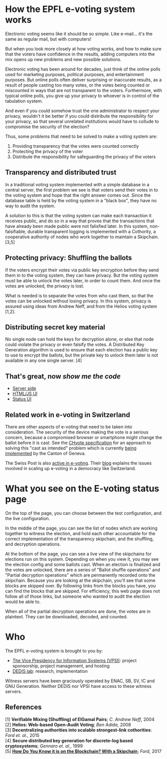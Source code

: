 # How the EPFL e-voting system works

Electronic voting seems like it should be so simple. Like e-mail... it's the same as regular mail, but with computers!

But when you look more closely at how voting works, and how to make sure that the voters have confidence in the results, adding computers into the mix opens up new problems and new possible solutions.

Electronic voting has been around for decades, just think of the online polls used for marketing purposes, political purposes, and entertainment purposes. But online polls often deliver surprising or inaccurate results, as a result of people casting too many votes, or the votes being counted or miscounted in ways that are not transparent to the voters. Furthermore, with typical online polls, you give up your privacy to whoever is in control of the tabulation system. 

And even if you could somehow trust the one administrator to respect your privacy, wouldn't it be better if you could distribute the responsibility for your privacy, so that several unrelated institutions would have to collude to compromise the security of the election?

Thus, some problems that need to be solved to make a voting system are:
1. Providing transparency that the votes were counted correctly
1. Protecting the privacy of the voter
1. Distribute the responsibility for safeguarding the privacy of the voters

## Transparency and distributed trust

In a traditional voting system implemented with a simple database in a central server, the first problem we see is that voters send their votes in to the voting system and hope that the right answer comes out. Since the database table is held by the voting system in a "black box", they have no way to audit the system.

A solution to this is that the voting system can make each transaction it receives public, and do so in a way that proves that the transactions that have already been made public were not falisfied later. In this system, non-falsifiable, durable transparent logging is implemented with a Cothority, a cooperative authority of nodes who work together to maintain a Skipchain. [3,5]

## Protecting privacy: Shuffling the ballots

If the voters encrypt their votes via public key encryption before they send them in to the voting system, they can have privacy. But the voting system must be able to unlock the votes later, in order to count them. And once the votes are unlocked, the privacy is lost.

What is needed is to separate the votes from who cast them, so that the votes can be unlocked without losing privacy. In this system, privacy is assured using ideas from Andrew Neff, and from the Helios voting system [1,2].

## Distributing secret key material

No single node can hold the keys for decryption alone, or else that node could violate the privacy or even falsify the votes. A Distributed Key Generation algorithm is used to ensure that each election has a public key to use to encrypt the ballots, but the private key to unlock them later is not available in any one single server. [4]

## That's great, now _show me the code_

- [Server side](https://github.com/dedis/cothority/tree/evoting/evoting)
- [HTML/JS UI](https://github.com/dedis/epfl-evoting/tree/master/evoting/frontend)
- [Status UI](https://github.com/dedis/student_17_cothority-web/tree/evoting)

## Related work in e-voting in Switzerland

There are other aspects of e-voting that need to be taken into consideration. The security of the device making the vote is a serious concern, because a compromised browser or smartphone might change the ballot before it is cast. See the [CHvote specification](https://chvote.virvum.ch/about) for an approach to solving this "cast as intended" problem which is currently [being implemented](https://www.ge.ch/dossier/chvote-plateforme-vote-electronique-du-canton-geneve) by the Canton of Geneva.

The Swiss Post is also [active in e-voting](https://www.post.ch/en/business/a-z-of-subjects/industry-solutions/swiss-post-e-voting). Their [blog](https://blog.evoting.ch/en) explains the issues involved in scaling up e-voting in a democracy like Switzerland.

# What you see on the E-voting status page

On the top of the page, you can choose between the test configuration, and the live configuration.

In the middle of the page, you can see the list of nodes which are working together to witness the election, and hold each other accountable for the correct implementation of the transparency skipchain, and the shuffling, and decryption operations.

At the bottom of the page, you can see a live view of the skipchains for elections run on this system. Depending on when you view it, you may see the election config and some ballots cast. When an election is finalized and the votes are unlocked, there are a series of "Ballot shuffle operations" and "Partial decryption operations" which are permanently recorded onto the skipchain. Because you are looking at the skipchain, you'll see that some blocks are skipped over. By following links from the blocks you have, you can find the blocks that are skipped. For efficiency, this web page does not follow all of those links, but someone who wanted to audit the election would be able to.

When all of the partial decryption operations are done, the votes are in plaintext. They can be downloaded, decoded, and counted.

# Who

The EPFL e-voting system is brought to you by:
* [The Vice Presidency for Information Systems (VPSI)](https://direction.epfl.ch/VPSI): project sponsorship, project management, and hosting
* [DEDIS lab](http://dedis.epfl.ch): research, implementation

Witness servers have been graciously operated by ENAC, SB, SV, IC and GNU Generation. Neither DEDIS nor VPSI have access to these witness servers.

## References
[1] **Verifiable Mixing (Shuffling) of ElGamal Pairs**; *C. Andrew Neff*, 2004\
[2] **Helios: Web-based Open-Audit Voting**; *Ben Adida*, 2008\
[3] **Decentralizing authorities into scalable strongest-link cothorities**: *Ford et. al.*, 2015\
[4] **Secure distributed key generation for discrete-log based cryptosystems**; *Gennaro et. al.*, 1999\
[5] **[How Do You Know it is on the Blockchain? With a Skipchain](https://bford.github.io/2017/08/01/skipchain/)**; *Ford*, 2017
